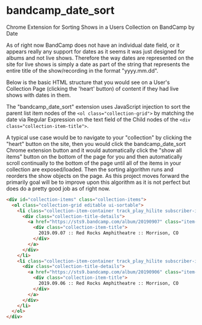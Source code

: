 # bandcamp_date_sort

Chrome Extension for Sorting Shows in a Users Collection on BandCamp by Date

As of right now BandCamp does not have an individual date field, or it appears really any support for dates as it seems it was just designed for albums and not live shows.
Therefore the way dates are represented on the site for live shows is simply a date as part of the string that represents the entire title of the show/recording in the format "yyyy.mm.dd".

Below is the basic HTML structure that you would see on a User's Collection Page (clicking the 'heart' button) of content if they had live shows with dates in them.

The "bandcamp_date_sort" extension uses JavaScript injection to sort the parent list item nodes of the `<ol class="collection-grid">` by matching the date via Regular Expression on the text field of the Child nodes of the `<div class="collection-item-title">`.

A typical use case would be to navigate to your "collection" by clicking the "heart" button on the site, then you would click the bandcamp_date_sort Chrome extension button and it would automatically click the "show all items" button on the bottom of the page for you and then automatically scroll continually to the bottom of the page until all of the items in your collection are exposed/loaded. Then the sorting algorithm runs and reorders the show objects on the page. As this project moves forward the primarily goal will be to improve upon this algorithm as it is not perfect but does do a pretty good job as of right now.

```html
<div id="collection-items" class="collection-items">
  <ol class="collection-grid editable ui-sortable">
    <li class="collection-item-container track_play_hilite subscriber-item initial-batch  active editing">
      <div class="collection-title-details">
        <a href="https://sts9.bandcamp.com/album/20190907" class="item-link">
          <div class="collection-item-title">
            2019.09.07 :: Red Rocks Amphitheatre :: Morrison, CO
          </div>
        </a>
      </div>
    </li>
    <li class="collection-item-container track_play_hilite subscriber-item initial-batch  active editing">
      <div class="collection-title-details">
        <a href="https://sts9.bandcamp.com/album/20190906" class="item-link">
          <div class="collection-item-title">
            2019.09.06 :: Red Rocks Amphitheatre :: Morrison, CO
          </div>
        </a>
      </div>
    </li>
  </ol>
</div>
```

